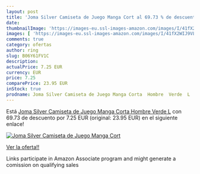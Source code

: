 ```yaml
---
layout: post
title: 'Joma Silver Camiseta de Juego Manga Cort al 69.73 % de descuento'
date: 
thumbnailImage: 'https://images-eu.ssl-images-amazon.com/images/I/41fX2WIJ9VL._SL200_.jpg'
images: [ 'https://images-eu.ssl-images-amazon.com/images/I/41fX2WIJ9VL._SL200_.jpg' ]
comments: true
category: ofertas
author: ring
slug: B06Y61FV1C
description:
actualPrice: 7.25 EUR
currency: EUR
price: 7.25
comparePrice: 23.95 EUR
inStock: true
prodname: Joma Silver Camiseta de Juego Manga Corta  Hombre  Verde  L
---
```


Está [Joma Silver Camiseta de Juego Manga Corta  Hombre  Verde  L](https://www.amazon.es/dp/B06Y61FV1C/?tag=tolees-21) con 69.73 de descuento por 7.25 EUR (original: 23.95 EUR) en el siguiente enlace!

[![Joma Silver Camiseta de Juego Manga Cort](https://images-eu.ssl-images-amazon.com/images/I/41fX2WIJ9VL._SL200_.jpg)](https://www.amazon.es/dp/B06Y61FV1C/?tag=tolees-21)

[Ver la oferta!!](https://www.amazon.es/dp/B06Y61FV1C/?tag=tolees-21)

Links participate in Amazon Associate program and might generate a comission on qualifying sales


